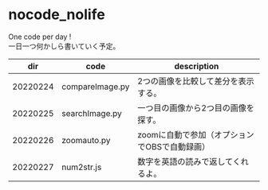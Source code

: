 # nocode_nolife
One code per day !  
一日一つ何かしら書いていく予定。  

|dir|code|description|
|---|----|-----------|
|20220224|compareImage.py|2つの画像を比較して差分を表示する。|
|20220225|searchImage.py|一つ目の画像から2つ目の画像を探す。|
|20220226|zoomauto.py|zoomに自動で参加（オプションでOBSで自動録画）|
|20220227|num2str.js|数字を英語の読みで返してくれるよ。|